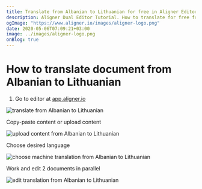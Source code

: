```yaml
---
title: Translate from Albanian to Lithuanian for free in Aligner Editor
description: Aligner Dual Editor Tutorial. How to translate for free from Albanian to Lithuanian. Aligner is multilingual document management platform. 
ogImage: "https://www.aligner.io/images/aligner-logo.png"
date: 2020-05-06T07:09:21+03:00
image: ../images/aligner-logo.png
onBlog: true
---
```


# How to translate document from Albanian to Lithuanian

1. Go to editor at [app.aligner.io](https://app.aligner.io "Aligner App web page")

![translate from Albanian to Lithuanian](../aligner-blank-editor.png "translate from Albanian to Lithuanian")

Copy-paste content or upload content

![upload content from Albanian to Lithuanian](../aligner-uploaded-document.png "upload content from Albanian to Lithuanian")

Choose desired language

![choose machine translation from Albanian to Lithuanian](../aligner-language-dropdown.png "choose machine translation from Albanian to Lithuanian")

Work and edit 2 documents in parallel

![edit translation from Albanian to Lithuanian](../aligner-double-sitded-editor.png "edit translation from Albanian to Lithuanian")

